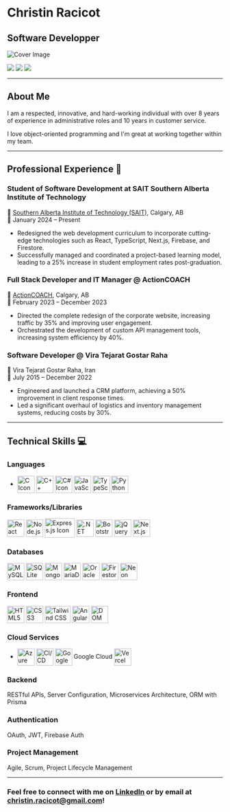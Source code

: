 # Christin Racicot
## Software Developper

![Cover Image](cover.png)

[![](https://img.shields.io/badge/Email-christin.raicot1%40gmail.com-%230077B5.svg?&style=for-the-badge&logo=gmail&logoColor=white&color=ea4335)](mailto:christin.racicot@gmail.com)
[![](https://img.shields.io/badge/LinkedIn-Christin%20Racicot-%230077B5.svg?&style=for-the-badge&logo=linkedin&logoColor=white0e76a8)](https://www.linkedin.com/in/chris-racicot-a15314295/)
[![](https://img.shields.io/badge/Website-Christin%20Racicot-%230077B5.svg?&style=for-the-badge&color=blue)](https://www.cracicot.ca/)

---

## About Me

I am a respected, innovative, and hard-working individual with over 8 years of experience in administrative roles and 10 years in customer service.

I love object-oriented programming and I'm great at working together within my team.

---

## Professional Experience 💼

### Student of Software Development at SAIT Southern Alberta Institute of Technology

🏫 [Southern Alberta Institute of Technology (SAIT)](https://www.sait.ca/), Calgary, AB  
📅 January 2024 – Present  

- Redesigned the web development curriculum to incorporate cutting-edge technologies such as React, TypeScript, Next.js, Firebase, and Firestore.
- Successfully managed and coordinated a project-based learning model, leading to a 25% increase in student employment rates post-graduation.

### Full Stack Developer and IT Manager @ ActionCOACH

💼 [ActionCOACH](https://actioncoach.ca/), Calgary, AB  
📅 February 2023 – December 2023  

- Directed the complete redesign of the corporate website, increasing traffic by 35% and improving user engagement.
- Orchestrated the development of custom API management tools, increasing system efficiency by 40%.

### Software Developer @ Vira Tejarat Gostar Raha

💼 Vira Tejarat Gostar Raha, Iran  
📅 July 2015 – December 2022  

- Engineered and launched a CRM platform, achieving a 50% improvement in client response times.
- Led a significant overhaul of logistics and inventory management systems, reducing costs by 30%.

---

## Technical Skills 💻

### Languages
- <img align="center" src="https://cdn.iconscout.com/icon/free/png-512/c-programming-569564.png" alt="C Icon" height="40" width="40" /> <img align="center" src="https://learn.microsoft.com/en-us/media/logos/logo_Cplusplus.svg" alt="C++ Icon" height="40" width="40" /> <img align="center" src="https://learn.microsoft.com/en-us/dotnet/media/logo_csharp.png" alt="C# Icon" height="40" width="40" /> <img align="center" src="https://cdn.iconscout.com/icon/free/png-512/javascript-1-225993.png" alt="JavaScript (ES6) Icon" height="40" width="40" /> <img align="center" src="https://cdn.iconscout.com/icon/free/png-512/typescript-1174965.png" alt="TypeScript Icon" height="40" width="40" /> <img align="center" src="https://cdn.iconscout.com/icon/free/png-512/python-14-569257.png" alt="Python Icon" height="40" width="40" />

### Frameworks/Libraries
<img align="center" src="https://cdn.iconscout.com/icon/free/png-512/react-4-1175110.png" alt="React Icon" height="40" width="40" /> <img align="center" src="https://upload.wikimedia.org/wikipedia/commons/thumb/d/d9/Node.js_logo.svg/590px-Node.js_logo.svg.png" alt="Node.js Icon" height="40" width="40" /> <img align="center" src="https://blog.amt.in/wp-content/uploads/2017/12/e16da876-c2fd-4eb8-ae72-4b193c534938-Edited.png" alt="Express.js Icon" height="45" width="70" /> <img align="center" src="https://upload.wikimedia.org/wikipedia/commons/thumb/7/7d/Microsoft_.NET_logo.svg/456px-Microsoft_.NET_logo.svg.png" alt=".NET Icon" height="40" width="40" /> <img align="center" src="https://img.icons8.com/color/452/bootstrap.png" alt="Bootstrap Icon" height="40" width="40" /> <img align="center" src="https://cdn.iconscout.com/icon/free/png-512/free-jquery-8-1175153.png?f=webp&w=256" alt="jQuery Icon" height="40" width="40" /> <img align="center" src="https://mikevpeeren.nl/_next/image?url=%2F_next%2Fstatic%2Fmedia%2Fnext_logo.79d7b4bd.png&w=128&q=75" alt="Next.js Icon" height="40" width="40" />

### Databases
<img align="center" src="https://www.sprezzatech.com/wiki/images/8/86/Mysql-logo.jpg?20121007075832" alt="MySQL Icon" height="40" width="40" /> <img align="center" src="https://miro.medium.com/v2/resize:fit:1400/format:webp/1*oqO4K0ITB-I4R1rk6JDZuA.jpeg" alt="SQLite Icon" height="40" width="40" /> <img align="center" src="https://www.crn.com/news/software/media_1f264e4cd9473320695537f76c47e011e57d97d83.jpeg?width=2000&format=webply&optimize=medium" alt="MongoDB Icon" height="40" width="40" /> <img align="center" src="https://i0.wp.com/www.elearningworld.org/wp-content/uploads/2019/08/mariadb-foundation-logo.jpg?w=602&ssl=1" alt="MariaDB Icon" height="40" width="40" /> <img align="center" src="https://miro.medium.com/v2/resize:fit:1400/format:webp/1*2gL1ICrOOBUiGwrUGMsBLw.jpeg" alt="Oracle Icon" height="40" width="40" /> <img align="center" src="https://smarx.com/posts/2021/01/hello-firestore-adding-live-data-to-your-web-apps/firestore-featured.png" alt="Firestore/Firebase Icon" height="40" width="40" /> <img align="center" src="https://neon.tech/_next/static/svgs/e9de8fc7653111a1423e0d227c0c5e9f.svg" alt="Neon Icon" height="40" width="40" />

### Frontend
<img align="center" src="https://cdn.iconscout.com/icon/free/png-512/html5-2038876-1721675.png" alt="HTML5 Icon" height="40" width="40" /> <img align="center" src="https://cdn.iconscout.com/icon/free/png-512/css3-11-1175239.png" alt="CSS3 Icon" height="40" width="40" /> <img align="center" src="https://iconape.com/wp-content/png_logo_vector/tailwind-css-logo.png" alt="Tailwind CSS Icon" height="40" width="60" /> <img align="center" src="https://cdn.iconscout.com/icon/free/png-512/angular-3-226070.png" alt="AngularJS Icon" height="40" width="40" /> <img align="center" src="https://cdn4.iconfinder.com/data/icons/logos-and-brands/512/233_Node_Js_logo-512.png" alt="DOM Manipulation Icon" height="40" width="40" />


### Cloud Services
- <img align="center" src="https://nightingalehq.ai/knowledgebase/glossary/what-is-azure/azure_hub7851ef017d77ced04d70171560f357b_47008_1200x675_fill_q75_box_smart1.jpg" alt="Azure DevOps Icon" height="40" width="40" /> <img align="center" src="https://qualitapps.com/wp-content/uploads/2023/09/devops-concept-1.jpg" alt="CI/CD Icon" height="40" width="40" /> <img align="center" src="https://cdn.iconscout.com/icon/free/png-512/google-cloud-2038785-1721675.png" alt="Google Cloud Platform Icon" height="40" width="40" /> Google Cloud <img align="center" src="https://assets.vercel.com/image/upload/v1588805858/repositories/vercel/logo.png" alt="Vercel Icon" height="40" width="40" />

### Backend
RESTful APIs, Server Configuration, Microservices Architecture, ORM with Prisma

### Authentication
OAuth, JWT, Firebase Auth

### Project Management
Agile, Scrum, Project Lifecycle Management


---

### Feel free to connect with me on [LinkedIn]([https://www.linkedin.com/in/chris-racicot-a15314295/]) or by email at [christin.racicot@gmail.com](mailto:christin.racicot@gmail.com)!
